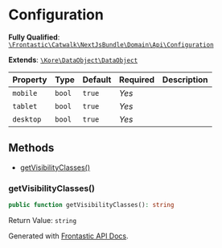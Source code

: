 #  Configuration

**Fully Qualified**: [`\Frontastic\Catwalk\NextJsBundle\Domain\Api\Configuration`](../../../../../src/php/NextJsBundle/Domain/Api/Configuration.php)

**Extends**: [`\Kore\DataObject\DataObject`](https://github.com/kore/DataObject)

Property|Type|Default|Required|Description
--------|----|-------|--------|-----------
`mobile` | `bool` | `true` | *Yes* | 
`tablet` | `bool` | `true` | *Yes* | 
`desktop` | `bool` | `true` | *Yes* | 

## Methods

* [getVisibilityClasses()](#getvisibilityclasses)

### getVisibilityClasses()

```php
public function getVisibilityClasses(): string
```

Return Value: `string`

Generated with [Frontastic API Docs](https://github.com/FrontasticGmbH/apidocs).
